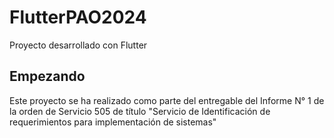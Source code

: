 # FlutterPAO2024

Proyecto desarrollado con Flutter

## Empezando

Este proyecto se ha realizado como parte del entregable del Informe N° 1 de la orden de Servicio 505 de título "Servicio de Identificación de requerimientos para implementación de sistemas"

